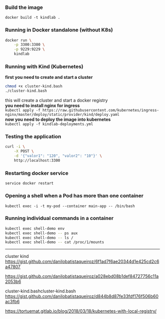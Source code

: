 ### Build the image
`docker build -t kindlab .`  

### Running in Docker standalone (without K8s)
```bash
docker run \
    -p 3300:3300 \
    -p 9229:9229 \
    kindlab
```

### Running with Kind (Kubernetes)
**first you need to create and start a cluster**  
```bash
chmod +x cluster-kind.bash
./cluster-kind.bash
```
this will create a cluster and start a docker registry  
**you need to install nginx for ingress**  
`kubectl apply -f https://raw.githubusercontent.com/kubernetes/ingress-nginx/master/deploy/static/provider/kind/deploy.yaml`  
**now you need to deploy the image into kubernetes**  
`kubectl apply -f kindlab-deployments.yml` 

### Testing the application
```bash
curl -i \
    -X POST \
    -d '{"valor1": "120", "valor2": "10"}' \
    http://localhost:3300
```



### Restarting docker service  
`service docker restart`  


### Opening a shell when a Pod has more than one container  
`kubectl exec -i -t my-pod --container main-app -- /bin/bash`  

### Running individual commands in a container  
```bash
kubectl exec shell-demo env
kubectl exec shell-demo -- ps aux
kubectl exec shell-demo -- ls /
kubectl exec shell-demo -- cat /proc/1/mounts
```

_____


cluster kind
https://gist.github.com/danilobatistaqueiroz/6f1ad7f6ae20344d1e425cd2c6a47807

https://gist.github.com/danilobatistaqueiroz/a028ebd08b1def84727756c11a2053b6

cluster-kind.bashcluster-kind.bash
https://gist.github.com/danilobatistaqueiroz/d844b8d87fe33fdf176f506b60ac3fb6

https://tortuemat.gitlab.io/blog/2018/03/18/kubernetes-with-local-registry/
